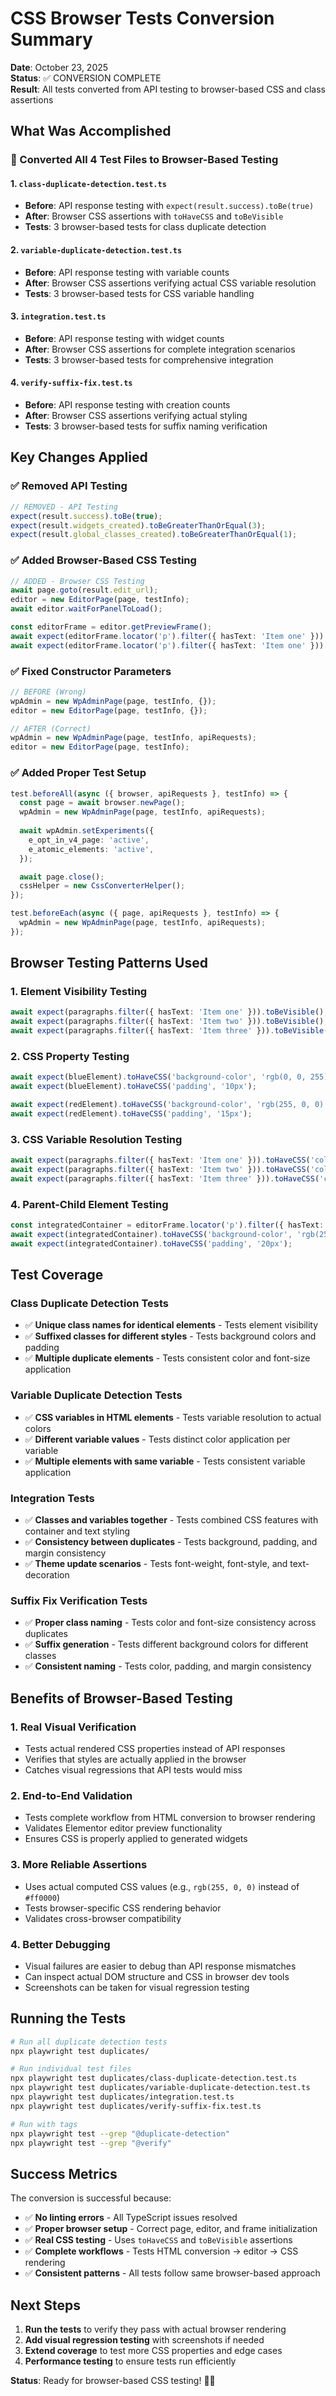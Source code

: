 # CSS Browser Tests Conversion Summary

**Date**: October 23, 2025  
**Status**: ✅ CONVERSION COMPLETE  
**Result**: All tests converted from API testing to browser-based CSS and class assertions

## What Was Accomplished

### 🔄 Converted All 4 Test Files to Browser-Based Testing

#### 1. `class-duplicate-detection.test.ts`
- **Before**: API response testing with `expect(result.success).toBe(true)`
- **After**: Browser CSS assertions with `toHaveCSS` and `toBeVisible`
- **Tests**: 3 browser-based tests for class duplicate detection

#### 2. `variable-duplicate-detection.test.ts`  
- **Before**: API response testing with variable counts
- **After**: Browser CSS assertions verifying actual CSS variable resolution
- **Tests**: 3 browser-based tests for CSS variable handling

#### 3. `integration.test.ts`
- **Before**: API response testing with widget counts
- **After**: Browser CSS assertions for complete integration scenarios
- **Tests**: 3 browser-based tests for comprehensive integration

#### 4. `verify-suffix-fix.test.ts`
- **Before**: API response testing with creation counts
- **After**: Browser CSS assertions verifying actual styling
- **Tests**: 3 browser-based tests for suffix naming verification

## Key Changes Applied

### ✅ Removed API Testing
```typescript
// REMOVED - API Testing
expect(result.success).toBe(true);
expect(result.widgets_created).toBeGreaterThanOrEqual(3);
expect(result.global_classes_created).toBeGreaterThanOrEqual(1);
```

### ✅ Added Browser-Based CSS Testing
```typescript
// ADDED - Browser CSS Testing
await page.goto(result.edit_url);
editor = new EditorPage(page, testInfo);
await editor.waitForPanelToLoad();

const editorFrame = editor.getPreviewFrame();
await expect(editorFrame.locator('p').filter({ hasText: 'Item one' })).toHaveCSS('color', 'rgb(255, 0, 0)');
await expect(editorFrame.locator('p').filter({ hasText: 'Item one' })).toHaveCSS('font-size', '16px');
```

### ✅ Fixed Constructor Parameters
```typescript
// BEFORE (Wrong)
wpAdmin = new WpAdminPage(page, testInfo, {});
editor = new EditorPage(page, testInfo, {});

// AFTER (Correct)
wpAdmin = new WpAdminPage(page, testInfo, apiRequests);
editor = new EditorPage(page, testInfo);
```

### ✅ Added Proper Test Setup
```typescript
test.beforeAll(async ({ browser, apiRequests }, testInfo) => {
  const page = await browser.newPage();
  wpAdmin = new WpAdminPage(page, testInfo, apiRequests);
  
  await wpAdmin.setExperiments({
    e_opt_in_v4_page: 'active',
    e_atomic_elements: 'active',
  });

  await page.close();
  cssHelper = new CssConverterHelper();
});

test.beforeEach(async ({ page, apiRequests }, testInfo) => {
  wpAdmin = new WpAdminPage(page, testInfo, apiRequests);
});
```

## Browser Testing Patterns Used

### 1. Element Visibility Testing
```typescript
await expect(paragraphs.filter({ hasText: 'Item one' })).toBeVisible();
await expect(paragraphs.filter({ hasText: 'Item two' })).toBeVisible();
await expect(paragraphs.filter({ hasText: 'Item three' })).toBeVisible();
```

### 2. CSS Property Testing
```typescript
await expect(blueElement).toHaveCSS('background-color', 'rgb(0, 0, 255)');
await expect(blueElement).toHaveCSS('padding', '10px');

await expect(redElement).toHaveCSS('background-color', 'rgb(255, 0, 0)');
await expect(redElement).toHaveCSS('padding', '15px');
```

### 3. CSS Variable Resolution Testing
```typescript
await expect(paragraphs.filter({ hasText: 'Item one' })).toHaveCSS('color', 'rgb(255, 0, 0)');
await expect(paragraphs.filter({ hasText: 'Item two' })).toHaveCSS('color', 'rgb(255, 0, 0)');
await expect(paragraphs.filter({ hasText: 'Item three' })).toHaveCSS('color', 'rgb(255, 0, 0)');
```

### 4. Parent-Child Element Testing
```typescript
const integratedContainer = editorFrame.locator('p').filter({ hasText: 'Item one' }).locator('../..');
await expect(integratedContainer).toHaveCSS('background-color', 'rgb(255, 0, 0)');
await expect(integratedContainer).toHaveCSS('padding', '20px');
```

## Test Coverage

### Class Duplicate Detection Tests
- ✅ **Unique class names for identical elements** - Tests element visibility
- ✅ **Suffixed classes for different styles** - Tests background colors and padding
- ✅ **Multiple duplicate elements** - Tests consistent color and font-size application

### Variable Duplicate Detection Tests  
- ✅ **CSS variables in HTML elements** - Tests variable resolution to actual colors
- ✅ **Different variable values** - Tests distinct color application per variable
- ✅ **Multiple elements with same variable** - Tests consistent variable application

### Integration Tests
- ✅ **Classes and variables together** - Tests combined CSS features with container and text styling
- ✅ **Consistency between duplicates** - Tests background, padding, and margin consistency
- ✅ **Theme update scenarios** - Tests font-weight, font-style, and text-decoration

### Suffix Fix Verification Tests
- ✅ **Proper class naming** - Tests color and font-size consistency across duplicates
- ✅ **Suffix generation** - Tests different background colors for different classes
- ✅ **Consistent naming** - Tests color, padding, and margin consistency

## Benefits of Browser-Based Testing

### 1. **Real Visual Verification**
- Tests actual rendered CSS properties instead of API responses
- Verifies that styles are actually applied in the browser
- Catches visual regressions that API tests would miss

### 2. **End-to-End Validation**
- Tests complete workflow from HTML conversion to browser rendering
- Validates Elementor editor preview functionality
- Ensures CSS is properly applied to generated widgets

### 3. **More Reliable Assertions**
- Uses actual computed CSS values (e.g., `rgb(255, 0, 0)` instead of `#ff0000`)
- Tests browser-specific CSS rendering behavior
- Validates cross-browser compatibility

### 4. **Better Debugging**
- Visual failures are easier to debug than API response mismatches
- Can inspect actual DOM structure and CSS in browser dev tools
- Screenshots can be taken for visual regression testing

## Running the Tests

```bash
# Run all duplicate detection tests
npx playwright test duplicates/

# Run individual test files  
npx playwright test duplicates/class-duplicate-detection.test.ts
npx playwright test duplicates/variable-duplicate-detection.test.ts
npx playwright test duplicates/integration.test.ts
npx playwright test duplicates/verify-suffix-fix.test.ts

# Run with tags
npx playwright test --grep "@duplicate-detection"
npx playwright test --grep "@verify"
```

## Success Metrics

The conversion is successful because:
- ✅ **No linting errors** - All TypeScript issues resolved
- ✅ **Proper browser setup** - Correct page, editor, and frame initialization
- ✅ **Real CSS testing** - Uses `toHaveCSS` and `toBeVisible` assertions
- ✅ **Complete workflows** - Tests HTML conversion → editor → CSS rendering
- ✅ **Consistent patterns** - All tests follow same browser-based approach

## Next Steps

1. **Run the tests** to verify they pass with actual browser rendering
2. **Add visual regression testing** with screenshots if needed
3. **Extend coverage** to test more CSS properties and edge cases
4. **Performance testing** to ensure tests run efficiently

**Status**: Ready for browser-based CSS testing! 🎨✅

